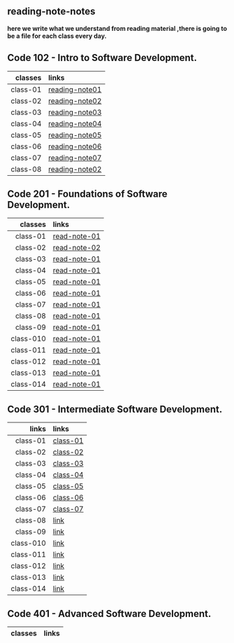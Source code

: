  ## reading-note-notes

**here we write what we understand from reading material ,there is going to be a file for each class every day.**

## Code 102 - Intro to Software Development.

| classes                       |  links|
|------------------------:|:--------------------------------------------------------|
class-01|[reading-note01](https://mamoun-kamal-alshisani.github.io/read-notes/)|
class-02|[reading-note02](https://mamoun-kamal-alshisani.github.io/read-notes/read02)|
class-03|[reading-note03](https://mamoun-kamal-alshisani.github.io/read-notes/readme-03)|
class-04|[reading-note04](https://mamoun-kamal-alshisani.github.io/read-notes/read04)|
class-05|[reading-note05](https://mamoun-kamal-alshisani.github.io/read-notes/readme05)|
class-06|[reading-note06](https://mamoun-kamal-alshisani.github.io/read-notes/reading-note06)|
class-07|[reading-note07](https://mamoun-kamal-alshisani.github.io/read-notes/reading-note07)|
class-08|[reading-note02](https://mamoun-kamal-alshisani.github.io/read-notes/githubwebpage)|

## Code 201 - Foundations of Software Development.

| classes               |  links|
|------------------------:|:--------------------------------------------------------|
class-01|[read-note-01](https://mamoun-kamal-alshisani.github.io/code-201/read01)       |
class-02|[read-note-02](https://mamoun-kamal-alshisani.github.io/code-201/class-02)     | 
class-03|[read-note-01](https://mamoun-kamal-alshisani.github.io/code-201/reading-note-03)|
class-04|[read-note-01](https://mamoun-kamal-alshisani.github.io/code-201/read-note-04)|
class-05|[read-note-01](https://mamoun-kamal-alshisani.github.io/code-201/Read:05)|
class-06|[read-note-01](https://mamoun-kamal-alshisani.github.io/code-201/Read-06)|
class-07|[read-note-01](https://mamoun-kamal-alshisani.github.io/code-201/readme-07)|
class-08|[read-note-01](https://mamoun-kamal-alshisani.github.io/code-201/Read-08)|
class-09|[read-note-01](https://mamoun-kamal-alshisani.github.io/code-201/read-09)|
class-010|[read-note-01](https://mamoun-kamal-alshisani.github.io/code-201/Read:-10)|
class-011|[read-note-01](https://mamoun-kamal-alshisani.github.io/code-201/read-11)|
class-012|[read-note-01](https://mamoun-kamal-alshisani.github.io/code-201/read-12)|
class-013|[read-note-01](https://mamoun-kamal-alshisani.github.io/code-201/read-13)|
class-014|[read-note-01](https://mamoun-kamal-alshisani.github.io/code-201/read-14)|

## Code 301 - Intermediate Software Development.

| links                   |  links|
|------------------------:|:--------------------------------------------------------|
class-01|[class-01](https://mamoun-kamal-alshisani.github.io/reading-note-301/class-01)|
class-02|[class-02](https://mamoun-kamal-alshisani.github.io/reading-note-301/class-02)|
class-03|[class-03](https://mamoun-kamal-alshisani.github.io/reading-note-301/class-03)|
class-04|[class-04](https://mamoun-kamal-alshisani.github.io/reading-note-301/class-04)|
class-05|[class-05](https://mamoun-kamal-alshisani.github.io/reading-note-301/class-05)|
class-06|[class-06](https://mamoun-kamal-alshisani.github.io/reading-note-301/class-06)|
class-07|[class-07](https://mamoun-kamal-alshisani.github.io/reading-note-301/class-07)|
class-08|[link]()|
class-09|[link]()|
class-010|[link]()|
class-011|[link]()|
class-012|[link]()|
class-013|[link]()|
class-014|[link]()|

## Code 401 - Advanced Software Development.

| classes                       |  links|
|------------------------|--------------------------------------------------------:|
